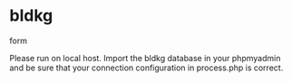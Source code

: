 # bldkg
form


Please run on local host. Import the bldkg database in your phpmyadmin and be sure that your connection configuration in process.php is correct.
